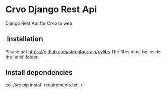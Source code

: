 # Crvo Django Rest Api

Django Rest Api for Crvo to web

##  Installation

Please get https://github.com/stephlaurrain/pylibs
The files must be inside the 'utils' folder.

## Install dependencies

cd ./src
pip install requirements.txt -r
